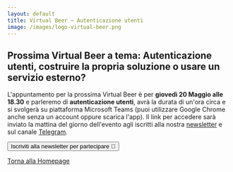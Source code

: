 ```yaml
---
layout: default
title: Virtual Beer ~ Autenticazione utenti
image: /images/logo-virtual-beer.png
---
```


## Prossima Virtual Beer a tema: Autenticazione utenti, costruire la propria soluzione o usare un servizio esterno?

L'appuntamento per la prossima Virtual Beer è per **giovedì 20 Maggio alle
18.30** e parleremo di **autenticazione utenti**, avrà la durata di
un'ora circa e si svolgerà su piattaforma Microsoft Teams (puoi utilizzare
Google Chrome anche senza un account oppure scarica l'app). Il link per accedere
sarà inviato la mattina del giorno dell'evento agli iscritti alla nostra
[newsletter](http://eepurl.com/gqRfon) e sul canale
[Telegram](https://t.me/joinchat/AB-kXVDvi56sg5ENu1edIA).

<button onclick="location.href='http://eepurl.com/gqRfon'" type="button">
         Iscriviti alla newsletter per partecipare 📨</button>

[Torna alla Homepage](../)
